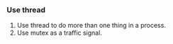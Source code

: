 ### Use thread
1. Use thread to do more than one thing in a process.
2. Use mutex as a traffic signal.